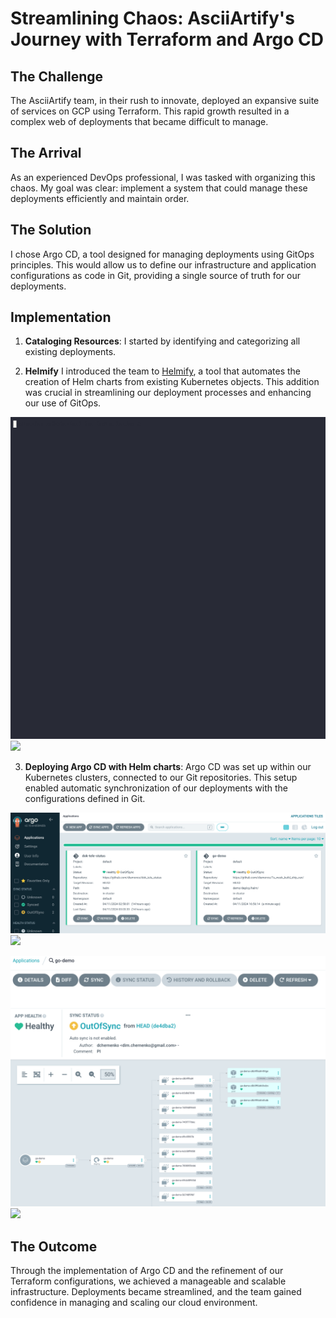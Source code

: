 # Streamlining Chaos: AsciiArtify's Journey with Terraform and Argo CD

## The Challenge

The AsciiArtify team, in their rush to innovate, deployed an expansive suite of services on GCP using Terraform. This rapid growth resulted in a complex web of deployments that became difficult to manage.

## The Arrival

As an experienced DevOps professional, I was tasked with organizing this chaos. My goal was clear: implement a system that could manage these deployments efficiently and maintain order.

## The Solution

I chose Argo CD, a tool designed for managing deployments using GitOps principles. This would allow us to define our infrastructure and application configurations as code in Git, providing a single source of truth for our deployments.

## Implementation

1. **Cataloging Resources**: I started by identifying and categorizing all existing deployments. 

2. **Helmify** I introduced the team to [Helmify](https://github.com/arttor/helmify), a tool that automates the creation of Helm charts from existing Kubernetes objects. This addition was crucial in streamlining our deployment processes and enhancing our use of GitOps.

![Install Minikube and deploy](https://github.com/diamonce/AsciiArtify/blob/main/argocd.gif?raw=true)
<img src="![Install Minikube and deploy](https://github.com/diamonce/AsciiArtify/blob/main/argocd.gif?raw=true)">

3. **Deploying Argo CD with Helm charts**: Argo CD was set up within our Kubernetes clusters, connected to our Git repositories. This setup enabled automatic synchronization of our deployments with the configurations defined in Git.

![Terraform deployments are now in Argocd](https://raw.githubusercontent.com/diamonce/AsciiArtify/main/doc/argo1.png)
<img src="![Terraform deployments are now in Argocd](https://raw.githubusercontent.com/diamonce/AsciiArtify/main/doc/argo1.png)">

![Terraform deployments are now in Argocd](https://raw.githubusercontent.com/diamonce/AsciiArtify/main/doc/argo2.png)
<img src="![Terraform deployments are now in Argocd](https://raw.githubusercontent.com/diamonce/AsciiArtify/main/doc/argo2.png)">

## The Outcome

Through the implementation of Argo CD and the refinement of our Terraform configurations, we achieved a manageable and scalable infrastructure. Deployments became streamlined, and the team gained confidence in managing and scaling our cloud environment.
